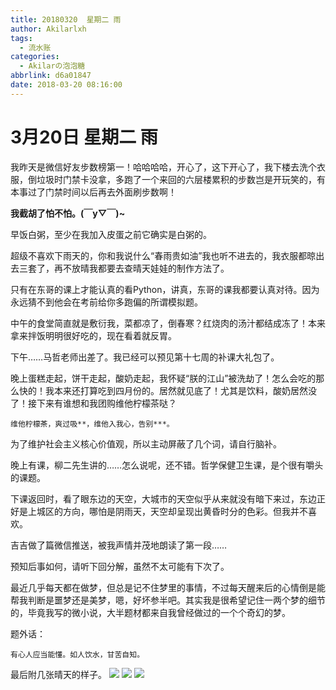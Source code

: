 ```yaml
---
title: 20180320  星期二 雨
author: Akilarlxh
tags:
  - 流水账
categories:
  - Akilarの泡泡糖
abbrlink: d6a01847
date: 2018-03-20 08:16:00
---
```

# 3月20日 星期二 雨

我昨天是微信好友步数榜第一！哈哈哈哈，开心了，这下开心了，我下楼去洗个衣服，倒垃圾时门禁卡没拿，多跑了一个来回的六层楼累积的步数岂是开玩笑的，有本事过了门禁时间以后再去外面刷步数啊！

**我截胡了怕不怕。(￣y▽￣)~**

早饭白粥，至少在我加入皮蛋之前它确实是白粥的。

超级不喜欢下雨天的，你和我说什么“春雨贵如油”我也听不进去的，我衣服都晾出去三套了，再不放晴我都要去查晴天娃娃的制作方法了。

只有在东哥的课上才能认真的看Python，讲真，东哥的课我都要认真对待。因为永远猜不到他会在考前给你多跑偏的所谓模拟题。

中午的食堂简直就是敷衍我，菜都凉了，倒春寒？红烧肉的汤汁都结成冻了！本来拿来拌饭明明很好吃的，现在看着就反胃。

下午……马哲老师出差了。我已经可以预见第十七周的补课大礼包了。

晚上蛋糕走起，饼干走起，酸奶走起，我怀疑“朕的江山”被洗劫了！怎么会吃的那么快的！我本来还打算吃到四月份的。居然就见底了！尤其是饮料，酸奶居然没了！接下来有谁想和我团购维他柠檬茶哒？
```
维他柠檬茶，爽过吸**，维他入我心，告别***。
```
为了维护社会主义核心价值观，所以主动屏蔽了几个词，请自行脑补。

晚上有课，柳二先生讲的……怎么说呢，还不错。哲学保健卫生课，是个很有嚼头的课题。

下课返回时，看了眼东边的天空，大城市的天空似乎从来就没有暗下来过，东边正好是上城区的方向，哪怕是阴雨天，天空却呈现出黄昏时分的色彩。但我并不喜欢。

吉吉做了篇微信推送，被我声情并茂地朗读了第一段……

预知后事如何，请听下回分解，虽然不太可能有下次了。

最近几乎每天都在做梦，但总是记不住梦里的事情，不过每天醒来后的心情倒是能帮我判断是噩梦还是美梦，嗯，好坏参半吧。其实我是很希望记住一两个梦的细节的，毕竟我写的微小说，大半题材都来自我曾经做过的一个个奇幻的梦。

题外话：
```
有心人应当能懂。如人饮水，甘苦自知。
```
最后附几张晴天的样子。
![](https://s2.ax1x.com/2019/04/10/AT01Dx.jpg)
![](https://s2.ax1x.com/2019/04/10/AT03b6.jpg)
![](https://s2.ax1x.com/2019/04/10/AT0lK1.jpg)